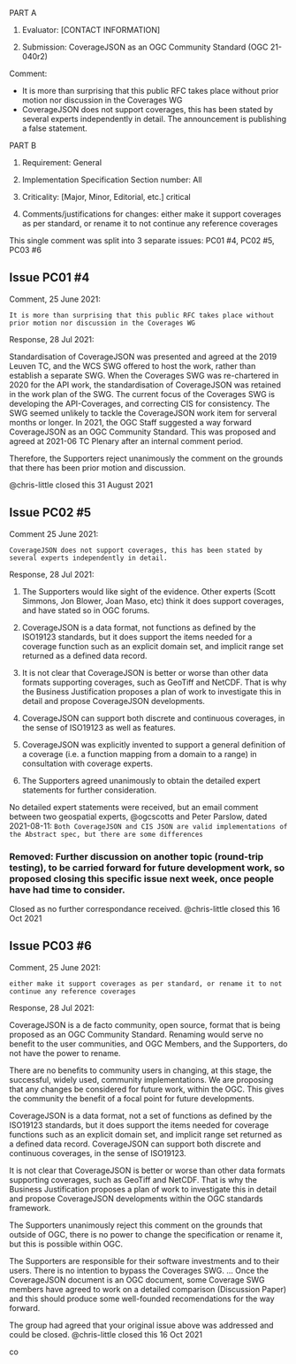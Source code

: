 PART A

1. Evaluator: [CONTACT INFORMATION]

2. Submission: CoverageJSON as an OGC Community Standard (OGC 21-040r2)

Comment: 
- It is more than surprising that this public RFC takes place without prior motion nor discussion in the Coverages WG
- CoverageJSON does not support coverages, this has been stated by several experts independently in detail. The announcement is publishing a false statement.

PART B

1. Requirement: General

2. Implementation Specification Section number: All

3. Criticality: [Major, Minor, Editorial, etc.] critical

4. Comments/justifications for changes: either make it support coverages as per standard, or rename it to not continue any reference coverages

This single comment was split into 3 separate issues: PC01 #4, PC02 #5, PC03 #6

## Issue PC01 #4
Comment, 25 June 2021:

    It is more than surprising that this public RFC takes place without prior motion nor discussion in the Coverages WG

Response, 28 Jul 2021:

Standardisation of CoverageJSON was presented and agreed at the 2019 Leuven TC, and the WCS SWG offered to host the work, rather than establish a separate SWG. When the Coverages SWG was re-chartered in 2020 for the API work, the standardisation of CoverageJSON was retained in the work plan of the SWG. The current focus of the Coverages SWG is developing the API-Coverages, and correcting CIS for consistency. The SWG seemed unlikely to tackle the CoverageJSON work item for serveral months or longer. In 2021, the OGC Staff suggested a way forward  CoverageJSON as an OGC Community Standard. This was proposed and agreed at 2021-06 TC Plenary after an internal comment period.

Therefore, the Supporters reject unanimously the comment on the grounds that there has been prior motion and discussion.
 
@chris-little closed this 31 August 2021

## Issue PC02 #5
Comment 25 June 2021:

`CoverageJSON does not support coverages, this has been stated by several experts independently in detail.`

Response, 28 Jul 2021: 

1. The Supporters would like sight of the evidence. Other experts (Scott Simmons, Jon Blower, Joan Maso, etc) think it does support coverages, and have stated so in OGC forums.
    
1. CoverageJSON is a data format, not functions as defined by the ISO19123 standards, but it does support the items needed for a coverage function such as an explicit domain set, and implicit range set returned as a defined data record.

1. It is not clear that CoverageJSON is better or worse than other data formats supporting coverages, such as GeoTiff and NetCDF. That is why the Business Justification proposes a plan of work to investigate this in detail and propose CoverageJSON developments.

1. CoverageJSON can support both discrete and continuous coverages, in the sense of ISO19123 as well as features.

1. CoverageJSON was explicitly invented to support a general definition of a coverage (i.e. a function mapping from a domain to a range) in consultation with coverage experts.

1. The Supporters agreed unanimously to obtain the detailed expert statements for further consideration.

No detailed expert statements were received, but an email comment between two geospatial experts, @ogcscotts and Peter Parslow, dated 2021-08-11: `Both CoverageJSON and CIS JSON are valid implementations of the Abstract spec, but there are some differences`

### Removed: Further discussion on another topic (round-trip testing), to be carried forward for future development work, so proposed closing this specific issue next week, once people have had time to consider.

Closed as no further correspondance received.
@chris-little closed this 16 Oct 2021 

## Issue PC03 #6
Comment, 25 June 2021:

`either make it support coverages as per standard, or rename it to not continue any reference coverages`

Response, 28 Jul 2021:

CoverageJSON is a de facto community, open source, format that is being proposed as an OGC Community Standard. Renaming would serve no benefit to the user communities, and OGC Members, and the Supporters, do not have the power to rename.

There are no benefits to community users in changing, at this stage, the successful, widely used, community implementations. We are proposing that any changes be considered for future work, within the OGC. This gives the community the benefit of a focal point for future developments.

CoverageJSON is a data format, not a set of functions as defined by the ISO19123 standards, but it does support the items needed for coverage functions such as an explicit domain set, and implicit range set returned as a defined data record. CoverageJSON can support both discrete and continuous coverages, in the sense of ISO19123.

It is not clear that CoverageJSON is better or worse than other data formats supporting coverages, such as GeoTiff and NetCDF. That is why the Business Justification proposes a plan of work to investigate this in detail and propose CoverageJSON developments within the OGC standards framework.

The Supporters unanimously reject this comment on the grounds that outside of OGC, there is no power to change the specification or rename it, but this is possible within OGC.

The Supporters are responsible for their software investments and to their users. There is no intention to bypass the Coverages SWG. ... Once the CoverageJSON document is an OGC document, some Coverage SWG members have agreed to work on a detailed comparison (Discussion Paper) and this should produce some well-founded recomendations for the way forward. 

The group had agreed that your original issue above was addressed and could be closed.
@chris-little closed this 16 Oct 2021 

co
